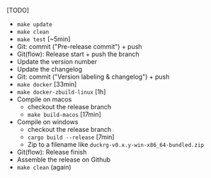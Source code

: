 [TODO]

- `make update`
- `make clean`
- `make test` [~5min]
- Git: commit ("Pre-release commit") + push
- Git(flow): Release start + push the branch
- Update the version number
- Update the changelog
- Git: commit ("Version labeling & changelog") + push
- `make docker` [33min]
- `make docker-zbuild-linux` [1h]
- Compile on macos
  - checkout the release branch
  - `make build-macos` [17min]
- Compile on windows
  - checkout the release branch
  - `cargo build --release` [7min]
  - Zip to a filename like `duckrg-v0.x.y-win-x86_64-bundled.zip`
- Git(flow): Release finish
- Assemble the release on Github
- `make clean` (again)
